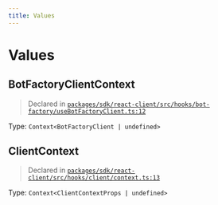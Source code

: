 ```yaml
---
title: Values
---
```

# Values 

## BotFactoryClientContext
> Declared in [`packages/sdk/react-client/src/hooks/bot-factory/useBotFactoryClient.ts:12`](https://github.com/dxos/protocols/blob/main/packages/sdk/react-client/src/hooks/bot-factory/useBotFactoryClient.ts#L12)

Type: `Context<BotFactoryClient | undefined>`
## ClientContext
> Declared in [`packages/sdk/react-client/src/hooks/client/context.ts:13`](https://github.com/dxos/protocols/blob/main/packages/sdk/react-client/src/hooks/client/context.ts#L13)

Type: `Context<ClientContextProps | undefined>`